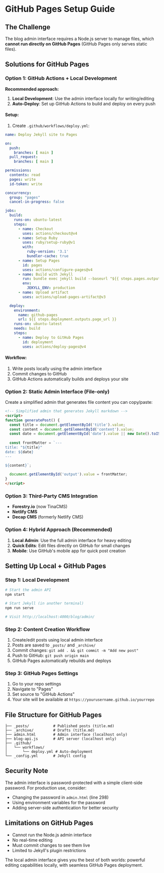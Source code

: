 # GitHub Pages Setup Guide

## The Challenge

The blog admin interface requires a Node.js server to manage files, which **cannot run directly on GitHub Pages** (GitHub Pages only serves static files).

## Solutions for GitHub Pages

### Option 1: GitHub Actions + Local Development
**Recommended approach:**

1. **Local Development**: Use the admin interface locally for writing/editing
2. **Auto-Deploy**: Set up GitHub Actions to build and deploy on every push

#### Setup:
1. Create `.github/workflows/deploy.yml`:

```yaml
name: Deploy Jekyll site to Pages

on:
  push:
    branches: [ main ]
  pull_request:
    branches: [ main ]

permissions:
  contents: read
  pages: write
  id-token: write

concurrency:
  group: "pages"
  cancel-in-progress: false

jobs:
  build:
    runs-on: ubuntu-latest
    steps:
      - name: Checkout
        uses: actions/checkout@v4
      - name: Setup Ruby
        uses: ruby/setup-ruby@v1
        with:
          ruby-version: '3.1'
          bundler-cache: true
      - name: Setup Pages
        id: pages
        uses: actions/configure-pages@v4
      - name: Build with Jekyll
        run: bundle exec jekyll build --baseurl "${{ steps.pages.outputs.base_path }}"
        env:
          JEKYLL_ENV: production
      - name: Upload artifact
        uses: actions/upload-pages-artifact@v3

  deploy:
    environment:
      name: github-pages
      url: ${{ steps.deployment.outputs.page_url }}
    runs-on: ubuntu-latest
    needs: build
    steps:
      - name: Deploy to GitHub Pages
        id: deployment
        uses: actions/deploy-pages@v4
```

#### Workflow:
1. Write posts locally using the admin interface
2. Commit changes to GitHub
3. GitHub Actions automatically builds and deploys your site

### Option 2: Static Admin Interface (File-only)
Create a simplified admin that generates file content you can copy/paste:

```html
<!-- Simplified admin that generates Jekyll markdown -->
<script>
function generatePost() {
  const title = document.getElementById('title').value;
  const content = document.getElementById('content').value;
  const date = document.getElementById('date').value || new Date().toISOString().split('T')[0];
  
  const frontMatter = `---
title: "${title}"
date: ${date}
---

${content}`;
  
  document.getElementById('output').value = frontMatter;
}
</script>
```

### Option 3: Third-Party CMS Integration
- **Forestry.io** (now TinaCMS)
- **Netlify CMS** 
- **Decap CMS** (formerly Netlify CMS)

### Option 4: Hybrid Approach (Recommended)
1. **Local Admin**: Use the full admin interface for heavy editing
2. **Quick Edits**: Edit files directly on GitHub for small changes
3. **Mobile**: Use GitHub's mobile app for quick post creation

## Setting Up Local + GitHub Pages

### Step 1: Local Development
```bash
# Start the admin API
npm start

# Start Jekyll (in another terminal)
npm run serve

# Visit http://localhost:4000/blog/admin/
```

### Step 2: Content Creation Workflow
1. Create/edit posts using local admin interface
2. Posts are saved to `_posts/` and `_archive/`
3. Commit changes: `git add . && git commit -m "Add new post"`
4. Push to GitHub: `git push origin main`
5. GitHub Pages automatically rebuilds and deploys

### Step 3: GitHub Pages Settings
1. Go to your repo settings
2. Navigate to "Pages"
3. Set source to "GitHub Actions"
4. Your site will be available at `https://yourusername.github.io/yourrepo`

## File Structure for GitHub Pages
```
├── _posts/           # Published posts (title.md)
├── _archive/         # Drafts (title.md)
├── admin.html        # Admin interface (localhost only)
├── blog-api.js       # API server (localhost only)
├── .github/
│   └── workflows/
│       └── deploy.yml # Auto-deployment
└── _config.yml       # Jekyll config
```

## Security Note
The admin interface is password-protected with a simple client-side password. For production use, consider:
- Changing the password in `admin.html` (line 298)
- Using environment variables for the password
- Adding server-side authentication for better security

## Limitations on GitHub Pages
- Cannot run the Node.js admin interface
- No real-time editing
- Must commit changes to see them live
- Limited to Jekyll's plugin restrictions

The local admin interface gives you the best of both worlds: powerful editing capabilities locally, with seamless GitHub Pages deployment.